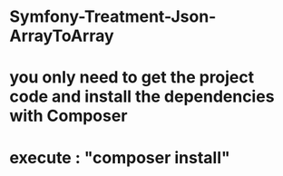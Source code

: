 # Symfony-Treatment-Json-ArrayToArray
# you only need to get the project code and install the dependencies with Composer
# execute : "composer install"
#
